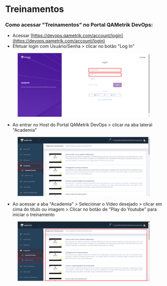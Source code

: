 # Treinamentos

### Como acessar "Treinamentos" no Portal QAMetrik DevOps:

* Acessar [https://devops.qametrik.com/account/login](https://devops.qametrik.com/account/login)
* Efetuar login com Usuário/Senha > clicar no botão "Log In"

<figure><img src="../.gitbook/assets/image (62).png" alt=""><figcaption></figcaption></figure>

* Ao entrar no Host do Portal QAMetrik DevOps > clicar na aba lateral "Academia"

<figure><img src="../.gitbook/assets/image (66).png" alt=""><figcaption></figcaption></figure>

* Ao acessar a aba "Academia" > Selecionar o Vídeo desejado > clicar em cima do titulo ou imagem > Clicar no botão de "Play do Youtube" para iniciar o treinamento

<figure><img src="../.gitbook/assets/image (67).png" alt=""><figcaption></figcaption></figure>

